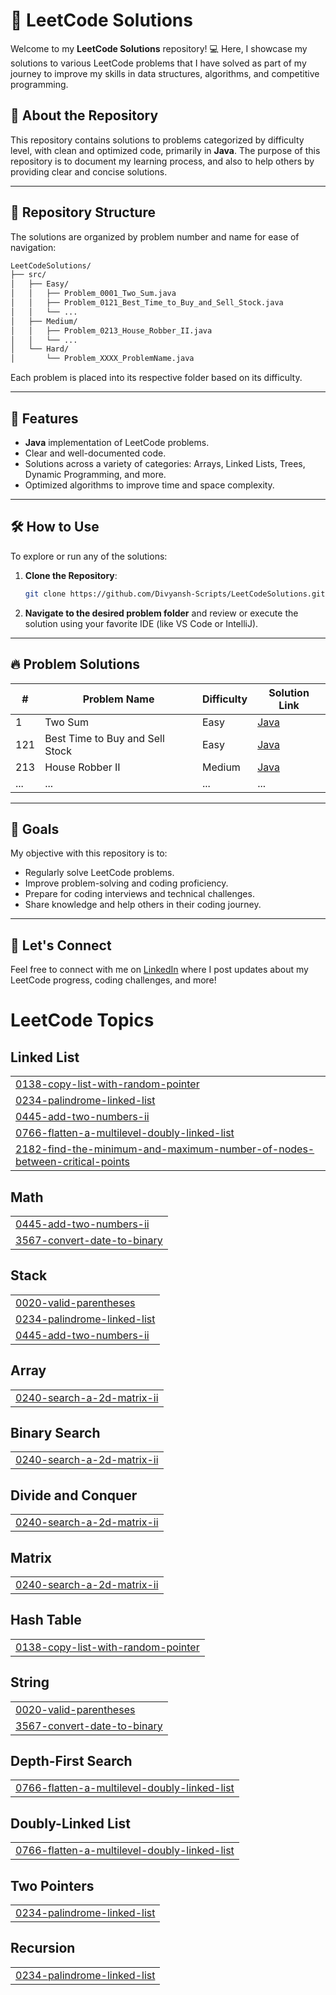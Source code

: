 
# 🚀 LeetCode Solutions

Welcome to my **LeetCode Solutions** repository! 💻 Here, I showcase my solutions to various LeetCode problems that I have solved as part of my journey to improve my skills in data structures, algorithms, and competitive programming.

## 🧠 About the Repository

This repository contains solutions to problems categorized by difficulty level, with clean and optimized code, primarily in **Java**. The purpose of this repository is to document my learning process, and also to help others by providing clear and concise solutions.

---

## 📂 Repository Structure

The solutions are organized by problem number and name for ease of navigation:

```bash
LeetCodeSolutions/
├── src/
│   ├── Easy/
│   │   ├── Problem_0001_Two_Sum.java
│   │   ├── Problem_0121_Best_Time_to_Buy_and_Sell_Stock.java
│   │   └── ...
│   ├── Medium/
│   │   ├── Problem_0213_House_Robber_II.java
│   │   └── ...
│   └── Hard/
│       └── Problem_XXXX_ProblemName.java
```

Each problem is placed into its respective folder based on its difficulty.

---

## 🌟 Features

- **Java** implementation of LeetCode problems.
- Clear and well-documented code.
- Solutions across a variety of categories: Arrays, Linked Lists, Trees, Dynamic Programming, and more.
- Optimized algorithms to improve time and space complexity.

---

## 🛠️ How to Use

To explore or run any of the solutions:

1. **Clone the Repository**:
   ```bash
   git clone https://github.com/Divyansh-Scripts/LeetCodeSolutions.git
   ```

2. **Navigate to the desired problem folder** and review or execute the solution using your favorite IDE (like VS Code or IntelliJ).

---

## 🔥 Problem Solutions

| #   | Problem Name                                      | Difficulty | Solution Link                                  |
| --- | ------------------------------------------------- | ---------- | ---------------------------------------------- |
| 1   | Two Sum                                           | Easy       | [Java](./src/Easy/Problem_0001_Two_Sum.java)   |
| 121 | Best Time to Buy and Sell Stock                   | Easy       | [Java](./src/Easy/Problem_0121_Best_Time_to_Buy_and_Sell_Stock.java) |
| 213 | House Robber II                                   | Medium     | [Java](./src/Medium/Problem_0213_House_Robber_II.java) |
| ... | ...                                               | ...        | ...                                            |

---

## 🚀 Goals

My objective with this repository is to:

- Regularly solve LeetCode problems.
- Improve problem-solving and coding proficiency.
- Prepare for coding interviews and technical challenges.
- Share knowledge and help others in their coding journey.

---

## 🌱 Let's Connect

Feel free to connect with me on [LinkedIn](https://www.linkedin.com/in/divyansh-vairagade-38226227a/) where I post updates about my LeetCode progress, coding challenges, and more!

<!---LeetCode Topics Start-->
# LeetCode Topics
## Linked List
|  |
| ------- |
| [0138-copy-list-with-random-pointer](https://github.com/Divyansh-Scripts/LeetCodeSolutions/tree/master/0138-copy-list-with-random-pointer) |
| [0234-palindrome-linked-list](https://github.com/Divyansh-Scripts/LeetCodeSolutions/tree/master/0234-palindrome-linked-list) |
| [0445-add-two-numbers-ii](https://github.com/Divyansh-Scripts/LeetCodeSolutions/tree/master/0445-add-two-numbers-ii) |
| [0766-flatten-a-multilevel-doubly-linked-list](https://github.com/Divyansh-Scripts/LeetCodeSolutions/tree/master/0766-flatten-a-multilevel-doubly-linked-list) |
| [2182-find-the-minimum-and-maximum-number-of-nodes-between-critical-points](https://github.com/Divyansh-Scripts/LeetCodeSolutions/tree/master/2182-find-the-minimum-and-maximum-number-of-nodes-between-critical-points) |
## Math
|  |
| ------- |
| [0445-add-two-numbers-ii](https://github.com/Divyansh-Scripts/LeetCodeSolutions/tree/master/0445-add-two-numbers-ii) |
| [3567-convert-date-to-binary](https://github.com/Divyansh-Scripts/LeetCodeSolutions/tree/master/3567-convert-date-to-binary) |
## Stack
|  |
| ------- |
| [0020-valid-parentheses](https://github.com/Divyansh-Scripts/LeetCodeSolutions/tree/master/0020-valid-parentheses) |
| [0234-palindrome-linked-list](https://github.com/Divyansh-Scripts/LeetCodeSolutions/tree/master/0234-palindrome-linked-list) |
| [0445-add-two-numbers-ii](https://github.com/Divyansh-Scripts/LeetCodeSolutions/tree/master/0445-add-two-numbers-ii) |
## Array
|  |
| ------- |
| [0240-search-a-2d-matrix-ii](https://github.com/Divyansh-Scripts/LeetCodeSolutions/tree/master/0240-search-a-2d-matrix-ii) |
## Binary Search
|  |
| ------- |
| [0240-search-a-2d-matrix-ii](https://github.com/Divyansh-Scripts/LeetCodeSolutions/tree/master/0240-search-a-2d-matrix-ii) |
## Divide and Conquer
|  |
| ------- |
| [0240-search-a-2d-matrix-ii](https://github.com/Divyansh-Scripts/LeetCodeSolutions/tree/master/0240-search-a-2d-matrix-ii) |
## Matrix
|  |
| ------- |
| [0240-search-a-2d-matrix-ii](https://github.com/Divyansh-Scripts/LeetCodeSolutions/tree/master/0240-search-a-2d-matrix-ii) |
## Hash Table
|  |
| ------- |
| [0138-copy-list-with-random-pointer](https://github.com/Divyansh-Scripts/LeetCodeSolutions/tree/master/0138-copy-list-with-random-pointer) |
## String
|  |
| ------- |
| [0020-valid-parentheses](https://github.com/Divyansh-Scripts/LeetCodeSolutions/tree/master/0020-valid-parentheses) |
| [3567-convert-date-to-binary](https://github.com/Divyansh-Scripts/LeetCodeSolutions/tree/master/3567-convert-date-to-binary) |
## Depth-First Search
|  |
| ------- |
| [0766-flatten-a-multilevel-doubly-linked-list](https://github.com/Divyansh-Scripts/LeetCodeSolutions/tree/master/0766-flatten-a-multilevel-doubly-linked-list) |
## Doubly-Linked List
|  |
| ------- |
| [0766-flatten-a-multilevel-doubly-linked-list](https://github.com/Divyansh-Scripts/LeetCodeSolutions/tree/master/0766-flatten-a-multilevel-doubly-linked-list) |
## Two Pointers
|  |
| ------- |
| [0234-palindrome-linked-list](https://github.com/Divyansh-Scripts/LeetCodeSolutions/tree/master/0234-palindrome-linked-list) |
## Recursion
|  |
| ------- |
| [0234-palindrome-linked-list](https://github.com/Divyansh-Scripts/LeetCodeSolutions/tree/master/0234-palindrome-linked-list) |
<!---LeetCode Topics End-->